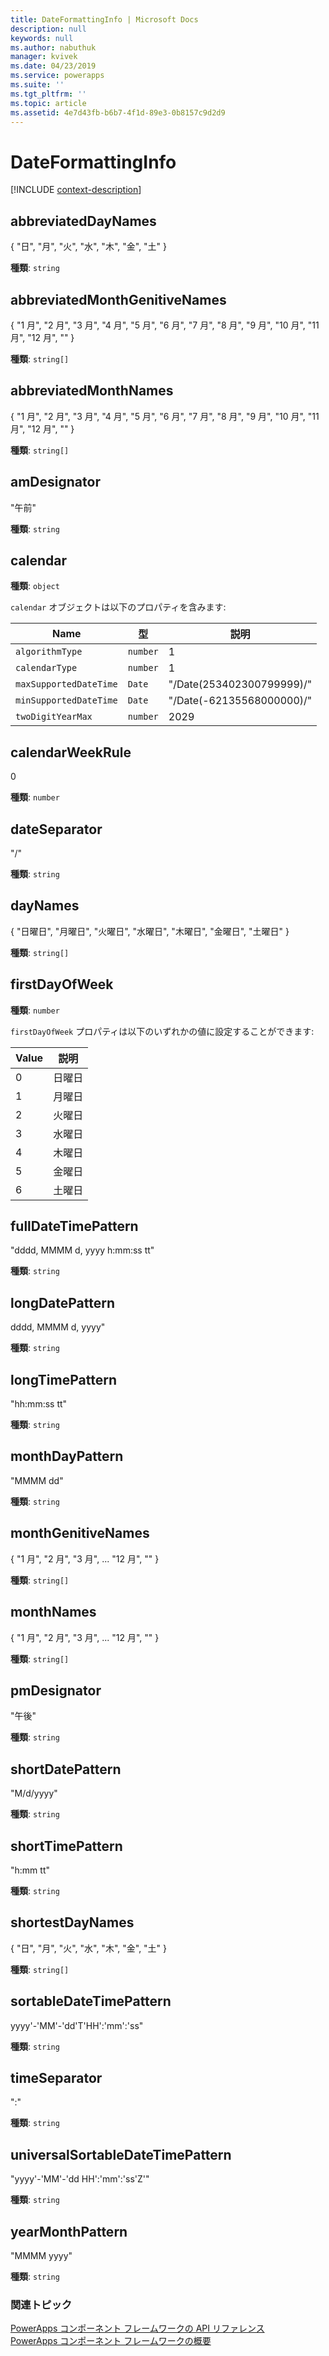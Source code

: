 ```yaml
---
title: DateFormattingInfo | Microsoft Docs
description: null
keywords: null
ms.author: nabuthuk
manager: kvivek
ms.date: 04/23/2019
ms.service: powerapps
ms.suite: ''
ms.tgt_pltfrm: ''
ms.topic: article
ms.assetid: 4e7d43fb-b6b7-4f1d-89e3-0b8157c9d2d9
---
```


# <a name="dateformattinginfo"></a>DateFormattingInfo

[!INCLUDE [context-description](includes/dateformattinginfo-description.md)]

## <a name="abbreviateddaynames"></a>abbreviatedDayNames

{ "日", "月", "火", "水", "木", "金", "土" }

**種類**: `string`

## <a name="abbreviatedmonthgenitivenames"></a>abbreviatedMonthGenitiveNames

{ "1 月", "2 月", "3 月", "4 月", "5 月", "6 月", "7 月", "8 月", "9 月", "10 月", "11 月", "12 月", "" }

**種類**: `string[]`

## <a name="abbreviatedmonthnames"></a>abbreviatedMonthNames

{ "1 月", "2 月", "3 月", "4 月", "5 月", "6 月", "7 月", "8 月", "9 月", "10 月", "11 月", "12 月", "" }

**種類**: `string[]`

## <a name="amdesignator"></a>amDesignator

"午前"

**種類**: `string`

## <a name="calendar"></a>calendar

**種類**: `object`

`calendar` オブジェクトは以下のプロパティを含みます:

|Name|型|説明|
|--|--|--|
|`algorithmType`|`number`|1|
|`calendarType`|`number`|1|
|`maxSupportedDateTime`|`Date`|"/Date(253402300799999)/"|
|`minSupportedDateTime`|`Date`|"/Date(-62135568000000)/"|
|`twoDigitYearMax`|`number`|2029|

## <a name="calendarweekrule"></a>calendarWeekRule

0

**種類**: `number`

## <a name="dateseparator"></a>dateSeparator

"/"

**種類**: `string`

## <a name="daynames"></a>dayNames

{ "日曜日", "月曜日", "火曜日", "水曜日", "木曜日", "金曜日", "土曜日" }

**種類**: `string[]`

## <a name="firstdayofweek"></a>firstDayOfWeek

**種類**: `number`

`firstDayOfWeek` プロパティは以下のいずれかの値に設定することができます:

|Value|説明|
|--|--|
|0|日曜日|
|1|月曜日|
|2|火曜日|
|3|水曜日|
|4|木曜日|
|5|金曜日|
|6|土曜日|

## <a name="fulldatetimepattern"></a>fullDateTimePattern

"dddd, MMMM d, yyyy h:mm:ss tt"

**種類**: `string`

## <a name="longdatepattern"></a>longDatePattern

dddd, MMMM d, yyyy"

**種類**: `string`

## <a name="longtimepattern"></a>longTimePattern

"hh:mm:ss tt"

**種類**: `string`

## <a name="monthdaypattern"></a>monthDayPattern

"MMMM dd"

**種類**: `string`

## <a name="monthgenitivenames"></a>monthGenitiveNames

{ "1 月", "2 月", "3 月", ... "12 月", "" }

**種類**: `string[]`

## <a name="monthnames"></a>monthNames

{ "1 月", "2 月", "3 月", ... "12 月", "" }

**種類**: `string[]`

## <a name="pmdesignator"></a>pmDesignator

"午後"

**種類**: `string`

## <a name="shortdatepattern"></a>shortDatePattern

"M/d/yyyy"

**種類**: `string`

## <a name="shorttimepattern"></a>shortTimePattern

"h:mm tt"

**種類**: `string`

## <a name="shortestdaynames"></a>shortestDayNames

{ "日", "月", "火", "水", "木", "金", "土" }

**種類**: `string[]`

## <a name="sortabledatetimepattern"></a>sortableDateTimePattern

yyyy'-'MM'-'dd'T'HH':'mm':'ss"

**種類**: `string`

## <a name="timeseparator"></a>timeSeparator

":"

**種類**: `string`

## <a name="universalsortabledatetimepattern"></a>universalSortableDateTimePattern

"yyyy'-'MM'-'dd HH':'mm':'ss'Z'"

**種類**: `string`

## <a name="yearmonthpattern"></a>yearMonthPattern

"MMMM yyyy"

**種類**: `string`


### <a name="related-topics"></a>関連トピック

[PowerApps コンポーネント フレームワークの API リファレンス](../reference/index.md)<br/>
[PowerApps コンポーネント フレームワークの概要](../overview.md)